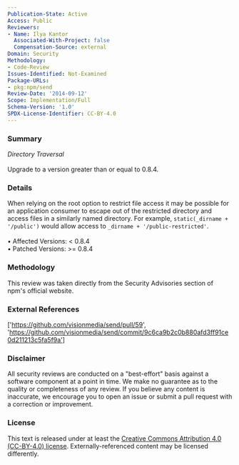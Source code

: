 ```yaml
---
Publication-State: Active
Access: Public
Reviewers:
- Name: Ilya Kantor
  Associated-With-Project: false
  Compensation-Source: external
Domain: Security
Methodology:
- Code-Review
Issues-Identified: Not-Examined
Package-URLs:
- pkg:npm/send
Review-Date: '2014-09-12'
Scope: Implementation/Full
Schema-Version: '1.0'
SPDX-License-Identifier: CC-BY-4.0
---
```

### Summary
*Directory Traversal*<br><br>Upgrade to a version greater than or equal to 0.8.4.
### Details
When relying on the root option to restrict file access it may be possible for an application consumer to escape out of the restricted directory and access files in a similarly named directory. For example, `static(_dirname + '/public')` would allow access to `_dirname + '/public-restricted'`.
<br><br>• Affected Versions: < 0.8.4
<br>• Patched Versions: >= 0.8.4
### Methodology
This review was taken directly from the Security Advisories section of npm's official website.
### External References
['https://github.com/visionmedia/send/pull/59', 'https://github.com/visionmedia/send/commit/9c6ca9b2c0b880afd3ff91ce0d211213c5fa5f9a']
### Disclaimer
All security reviews are conducted on a "best-effort" basis against a software component at a point in time. We make no guarantee as to the quality or completeness of any review. If you believe any content is inaccurate, we encourage you to open an issue or submit a pull request with a correction or improvement.
### License
This text is released under at least the [Creative Commons Attribution 4.0 (CC-BY-4.0) license](https://creativecommons.org/licenses/by/4.0/legalcode.txt). Externally-referenced content may be licensed differently.
